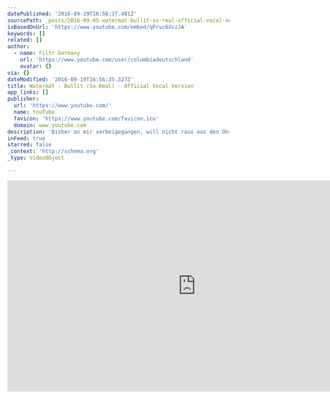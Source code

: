 ```yaml
---
datePublished: '2016-09-19T16:56:37.401Z'
sourcePath: _posts/2016-09-05-watermat-bullit-so-real-official-vocal-version.md
isBasedOnUrl: 'https://www.youtube.com/embed/qPrvc6XczJA'
keywords: []
related: []
author:
  - name: Filtr Germany
    url: 'https://www.youtube.com/user/columbiadeutschland'
    avatar: {}
via: {}
dateModified: '2016-09-19T16:56:35.327Z'
title: Watermät - Bullit (So Real) - Official Vocal Version
app_links: []
publisher:
  url: 'https://www.youtube.com/'
  name: YouTube
  favicon: 'https://www.youtube.com/favicon.ico'
  domain: www.youtube.com
description: 'Bisher an mir vorbeigegangen, will nicht raus aus den Ohren'
inFeed: true
starred: false
_context: 'http://schema.org'
_type: VideoObject

---
```

<iframe src="https://cdn.embedly.com/widgets/media.html?src=https%3A%2F%2Fwww.youtube.com%2Fembed%2FqPrvc6XczJA%3Ffeature%3Doembed&amp;url=http%3A%2F%2Fwww.youtube.com%2Fwatch%3Fv%3DqPrvc6XczJA&amp;image=https%3A%2F%2Fi.ytimg.com%2Fvi%2FqPrvc6XczJA%2Fhqdefault.jpg&amp;key=b7d04c9b404c499eba89ee7072e1c4f7&amp;type=text%2Fhtml&amp;schema=youtube" width="854" height="480" scrolling="no" frameborder="0" allowfullscreen="" style=""></iframe>
